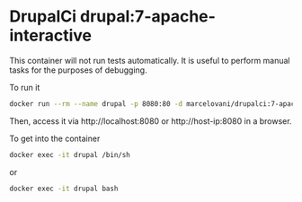 # DrupalCi drupal:7-apache-interactive

This container will not run tests automatically.
It is useful to perform manual tasks for the purposes of debugging.

To run it

```bash
docker run --rm --name drupal -p 8080:80 -d marcelovani/drupalci:7-apache-interactive
```

Then, access it via http://localhost:8080 or http://host-ip:8080 in a browser.

To get into the container

```bash
docker exec -it drupal /bin/sh
```

or

```bash
docker exec -it drupal bash
```
